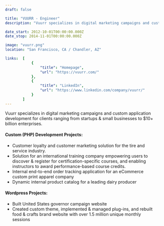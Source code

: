 ```yaml
---
draft: false

title: "VUURR - Engineer"
description: "Vuurr specializes in digital marketing campaigns and custom application development for clients ranging from startups & small businesses to $10+ billion enterprises."

date_start: 2012-10-01T00:00:00.000Z
date_stop: 2014-11-01T00:00:00.000Z

image: "vuurr.png"
location: "San Francisco, CA / Chandler, AZ"

links:  [
            {
                "title": "Homepage",
                "url": "https://vuurr.com/"
            },
            {
                "title": "LinkedIn",
                "url": "https://www.linkedin.com/company/vuurr/"
            }
        ]
---
```


Vuurr specializes in digital marketing campaigns and custom application development for clients ranging from startups & small businesses to $10+ billion enterprises.

#### Custom (PHP) Development Projects:

* Customer loyalty and customer marketing solution for the tire and service industry.
* Solution for an international training company empowering users to discover & register for certification-specific courses, and enabling instructors to award performance-based course credits.
* Internal end-to-end order tracking application for an eCommerce custom print apparel company 
* Dynamic internal product catalog for a leading dairy producer

#### Wordpress Projects:

* Built United States governor campaign website
* Created custom theme, implemented & managed plug-ins, and rebuilt food & crafts brand website with over 1.5 million unique monthly sessions